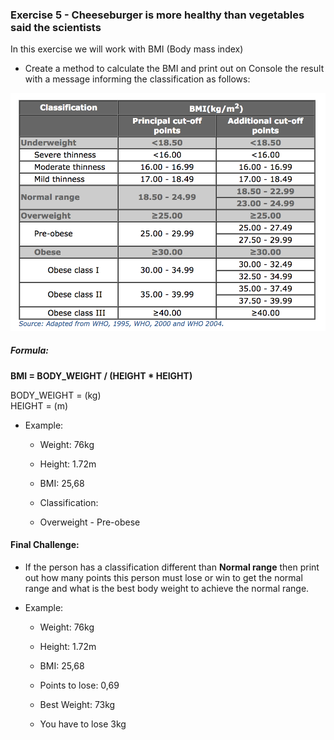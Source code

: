 ### Exercise 5 - Cheeseburger is more healthy than vegetables said the scientists

In this exercise we will work with BMI (Body mass index)

- Create a method to calculate the BMI and print out on Console the result with a message informing the classification as follows:

![alt](https://github.com/eheinen/development-exercises/blob/master/ruby/basic_01/exercise_05/ClassificationTable.png)

##### Formula:
  **BMI = BODY_WEIGHT / (HEIGHT * HEIGHT)**

  BODY_WEIGHT = (kg)   
  HEIGHT = (m)

- Example:

  - Weight: 76kg   
  - Height: 1.72m   
  - BMI: 25,68

  - Classification:   
  - Overweight - Pre-obese

#### Final Challenge:

- If the person has a classification different than **Normal range** then print out how many points this person must lose or win to get the normal range and what is the best body weight to achieve the normal range.

- Example:

  - Weight: 76kg
  - Height: 1.72m
  - BMI: 25,68

  - Points to lose: 0,69
  - Best Weight: 73kg
  - You have to lose 3kg
